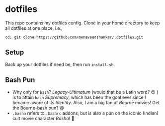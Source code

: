 # dotfiles
This repo contains my dotfiles config. Clone in your home directory to keep all dotfiles at one place, i.e.,
```
cd; git clone https://github.com/menaveenshankar/.dotfiles.git
```

## Setup
Back up your dotfiles if need be, then run ```install.sh```.

## Bash Pun
* Why only for ```bash```? *Legacy-Ultimatum* (would that be a Latin word? :wink: ) is to attain ```bash``` *Supremacy*, which has been the goal ever since I became aware of its *Identity*.  Also,
I am a big fan of *Bourne* movies! Get the Bourne-bash pun? :smile:
* ```.basha``` refers to ```.bashrc``` **a**ddons, but is also a pun on the iconic (Indian) cult movie character *Basha*! :star2:

